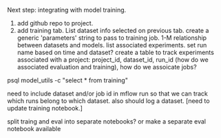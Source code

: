 Next step: integrating with model training.

1. add github repo to project.
2. add training tab.  List dataset info selected on previous tab.  create a generic 'parameters' string to pass to training job.  1-M relationship between datasets and models.  list associated experiments.  set run name based on time and dataset?  create a table to track experiments associated with a project: project_id, dataset_id, run_id (how do we associated evaluation and training), how do we assoicate jobs?



psql model_utils -c "select * from training"

need to include dataset and/or job id in mflow run so that we can track which runs belong to which dataset. also should log a dataset.  [need to update training notebook.]

split traing and eval into separate notebooks?  or make a separate eval notebook available

